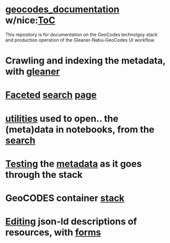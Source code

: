 # [geocodes_documentation](https://github.com/earthcube/geocodes_documentation) w/nice:[ToC](https://earthcube.github.io/geocodes_documentation/)

This repository is for documentation on the GeoCodes technolgoy stack and production operation of the Gleaner-Nabu-GeoCodes UI workflow. 

# Crawling and indexing the metadata, with [gleaner](https://github.com/earthcube/geocodes/blob/main/docs/indexing_with_gleanerio.md)

# [Faceted](https://github.com/earthcube/facetsearch) [search](http://geocodes.ddns.net/ec/GeoCODES) [page](https://dev.geocodes.earthcube.org/)

# [utilities](https://github.com/earthcube/earthcube_utilities) used to open.. the (meta)data in notebooks, from the [search](http://geocodes.ddns.net/ec/GeoCODES)

# [Testing](https://github.com/MBcode/ec/blob/master/test/ingestTesting.md) the [metadata](https://github.com/earthcube/GeoCODES-Metadata) as it goes through the stack

# GeoCODES container [stack](https://github.com/earthcube/geocodes)

# [Editing](https://addto.earthcube.org/#/) json-ld descriptions of resources, with [forms](https://github.com/earthcube/jsonld_forms)
